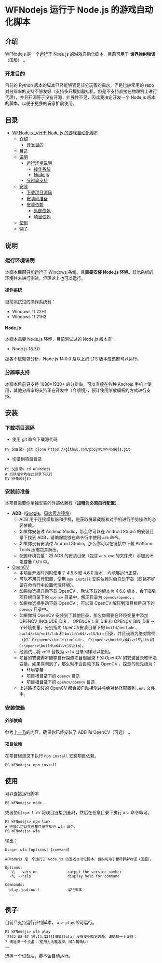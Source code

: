 # WFNodejs 运行于 Node.js 的游戏自动化脚本

## 介绍

WFNodejs 是一个运行于 Node.js 的游戏自动化脚本，目前可用于 **世界弹射物语**（国服） 。

### 开发目的

目前的 Python 版本的脚本已经能够满足部分玩家的需求，但是比较常用的 repo 对分辨率的支持不够友好（支持多开模拟器挂机，但是不支持直接在物理机上进行代理），并且开源等于没有开源，扩展性不足，因此我决定开发一个 Node.js 版本的脚本，以便于更多的玩家扩展使用。

## 目录

- [WFNodejs 运行于 Node.js 的游戏自动化脚本](#wfnodejs-运行于-nodejs-的游戏自动化脚本)
  - [介绍](#介绍)
    - [开发目的](#开发目的)
  - [目录](#目录)
  - [说明](#说明)
    - [运行环境说明](#运行环境说明)
      - [操作系统](#操作系统)
      - [Node.js](#nodejs)
    - [分辨率支持](#分辨率支持)
  - [安装](#安装)
    - [下载项目源码](#下载项目源码)
    - [安装前准备](#安装前准备)
    - [安装依赖](#安装依赖)
      - [外部依赖](#外部依赖)
      - [项目依赖](#项目依赖)
  - [使用](#使用)
  - [例子](#例子)

## 说明

### 运行环境说明

本脚本**目前**只能运行于 Windows 系统，且**需要安装 Node.js 环境**。其他系统的环境并未进行测试，但理论上也可以运行。

#### 操作系统

目前测试过的操作系统有：

- Windows 11 22H1
- Windows 11 21H2

#### Node.js

本脚本需要 Node.js 环境，目前测试过的 Node.js 版本有：

- Node.js 18.7.0

据各个依赖包分析，Node.js 14.0.0 及以上的 LTS 版本应该都可以运行。

### 分辨率支持

本脚本目前只支持 1080×1920+ 的分辨率，可以直接在各种 Android 手机上使用，其他分辨率的支持正在开发中（会很慢），预计使用缩放模板的方式进行支持。

## 安装

### 下载项目源码

- 使用 git 命令下载源代码

```pwsh
PS 父目录> git clone https://github.com/pboymt/WFNodejs.git
```

- 切换到项目目录

```pwsh
PS 父目录> cd WFNodejs
# 后续指令均在此目录下执行
PS WFNodejs>
```

### 安装前准备

本项目需要你单独安装的外部依赖有（**加粗为必须自行配置**）：

- **ADB**（[Google](https://developer.android.com/studio/releases/platform-tools)，[国内官方镜像](https://developer.android.google.cn/studio/releases/platform-tools)）
  - ADB 用于连接模拟器和手机，是获取屏幕截图和对手机进行手势操作的必要依赖。
  - 如果你安装过 Android Studio，那么你可以在 Android Studio 的安装目录下找到 ADB，请确保能够在命令行中使用 `adb` 命令。
  - 如果你没有安装过 Android Studio，那么你可以在链接中下载 Platform Tools 压缩包并解压。
  - 配置环境变量：将 ADB 的安装目录（包含 `adb.exe` 的文件夹）添加到环境变量 `PATH` 中。
- [OpenCV](https://opencv.org/releases/) 
  - 本项目开发时同时使用了 4.5.5 和 4.6.0 版本，均能够运行正常。
  - 可以不用自行配置，使用 `npm install` 安装依赖时会自动下载（网络不好请在命令行中设置代理环境）。
  - 如果你选择自动下载 OpenCV ，默认下载的版本为 4.6.0 版本，会下载到项目根目录下的 `opencv` 目录中，解压目录为 `opencv/opencv` 。
  - 如果你选择手动下载 OpenCV ，可以将 OpenCV 解压到项目根目录下的 `opencv` 目录中。
  - 如果你将 OpenCV 安装到了其他目录，那么你需要在环境变量中添加 OPENCV_INCLUDE_DIR 、 OPENCV_LIB_DIR 和 OPENCV_BIN_DIR 三个环境变量，分别指向 OpenCV安装目录下的 `build/include` 、 `build/x64/vc15/lib` 和 `build/x64/vc15/bin` 目录，并且设置为绝对路径（如：`C:\opencv\build\include` 、 `C:\opencv\build\x64\vc15\lib` 和 `C:\opencv\build\x64\vc15\bin`）。
  - 经测试，将 `vc15` 替换为 `vc14` 目录同样可以使用。
  - 项目的安装脚本能够自行探测项目根目录下的 OpenCV 的安装目录和环境变量，如果探测到了，那么就不会自动下载 OpenCV ，探测的优先级为：
    - 环境变量
    - 项目根目录下的 `opencv` 目录
    - 项目根目录下的 `opencv/opencv` 目录
  - 上述路径安装的 OpenCV 都会被自动探测并将绝对路径配置到 `.env` 文件中。

### 安装依赖

#### 外部依赖

参考[上一节](#安装前准备)的内容，确保你已经安装了 ADB 和 OpenCV（可选） 。

#### 项目依赖

在项目根目录下执行 `npm install` 安装项目依赖。

```pwsh
PS WFNodejs> npm install
```

## 使用

可以直接运行脚本

```pwsh
PS WFNodejs> node .
```

或者使用 `npm link` 将项目链接到全局，然后在任意目录下执行 `wfa` 命令即可。

```pwsh
PS WFNodejs> npm link
# 链接后可以在任意目录下执行 wfa 命令。
PS WFNodejs> wfa
```

输出：
```
Usage: wfa [options] [command]

WFNodejs 是一个运行于 Node.js 的游戏自动化脚本，目前可用于世界弹射物语（国服）。

Options:
  -V, --version              output the version number
  -h, --help                 display help for command

Commands:
  play [options]             运行脚本
  ……
```

## 例子

目前只支持运行铃铛脚本， `wfa play` 即可运行。

```pwsh
PS WFNodejs> wfa play
[2022-08-07 19:14:33][INFO][wfa] 没有找到指定设备，请选择一个设备：
? 请选择一个设备：（使用方向键选择，回车键确认）
……
```

选择一个设备后，脚本会自动运行。